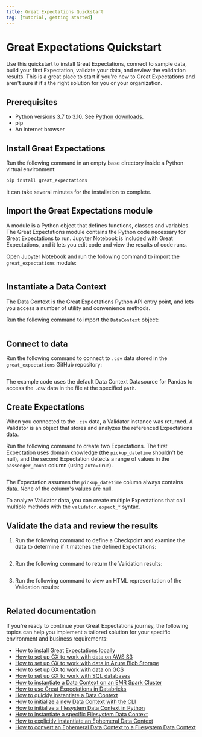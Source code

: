 ```yaml
---
title: Great Expectations Quickstart
tag: [tutorial, getting started]
---
```

# Great Expectations Quickstart

Use this quickstart to install Great Expectations, connect to sample data, build your first Expectation, validate your data, and review the validation results. This is a great place to start if you're new to Great Expectations and aren't sure if it's the right solution for you or your organization. 

## Prerequisites

- Python versions 3.7 to 3.10. See [Python downloads](https://www.python.org/downloads/).
- pip
- An internet browser

## Install Great Expectations

Run the following command in an empty base directory inside a Python virtual environment:

```bash title="Terminal input"
pip install great_expectations
```

It can take several minutes for the installation to complete.

## Import the Great Expectations module

A module is a Python object that defines functions, classes and variables. The Great Expectations module contains the Python code necessary for Great Expectations to run. Jupyter Notebook is included with Great Expectations, and it lets you edit code and view the results of code runs.

Open Jupyter Notebook and run the following command to import the `great_expectations` module:

```python name="tutorials/quickstart/quickstart.py import_gx"
```

## Instantiate a Data Context

The Data Context is the Great Expectations Python API entry point, and lets you access a number of utility and convenience methods.

Run the following command to import the `DataContext` object:

```python name="tutorials/quickstart/quickstart.py get_context"
```

## Connect to data

Run the following command to connect to `.csv` data stored in the `great_expectations` GitHub repository:

```python name="tutorials/quickstart/quickstart.py connect_to_data"
```

The example code uses the default Data Context Datasource for Pandas to access the `.csv` data in the file at the specified `path`.

## Create Expectations

When you connected to the `.csv` data, a Validator instance was returned.  A Validator is an object that stores and analyzes the referenced Expectations data.  

Run the following command to create two Expectations. The first Expectation uses domain knowledge (the `pickup_datetime` shouldn't be null), and the second Expectation detects a range of values in the `passenger_count` column (using `auto=True`).

```python name="tutorials/quickstart/quickstart.py create_expectation"
```

The Expectation assumes the `pickup_datetime` column always contains data.  None of the column's values are null.

To analyze Validator data, you can create multiple Expectations that call multiple methods with the `validator.expect_*` syntax.

## Validate the data and review the results

1. Run the following command to define a Checkpoint and examine the data to determine if it matches the defined Expectations: 

    ```python name="tutorials/quickstart/quickstart.py create_checkpoint"
    ```

2. Run the following command to return the Validation results:

    ```python name="tutorials/quickstart/quickstart.py run_checkpoint"
    ```

3. Run the following command to view an HTML representation of the Validation results:

    ```python name="tutorials/quickstart/quickstart.py view_results"
    ```

## Related documentation

If you're ready to continue your Great Expectations journey, the following topics can help you implement a tailored solution for your specific environment and business requirements: 

- [How to install Great Expectations locally](../../guides/setup/installation/local.md)
- [How to set up GX to work with data on AWS S3](../../guides/setup/optional_dependencies/cloud/how_to_set_up_gx_to_work_with_data_on_aws_s3.md)
- [How to set up GX to work with data in Azure Blob Storage](../../guides/setup/optional_dependencies/cloud/how_to_set_up_gx_to_work_with_data_in_abs.md)
- [How to set up GX to work with data on GCS](../../guides/setup/optional_dependencies/cloud/how_to_set_up_gx_to_work_with_data_on_gcs.md)
- [How to set up GX to work with SQL databases](../../guides/setup/optional_dependencies/sql_databases/how_to_setup_gx_to_work_with_sql_databases) 
- [How to instantiate a Data Context on an EMR Spark Cluster](../../deployment_patterns/how_to_instantiate_a_data_context_on_an_emr_spark_cluster.md)
- [How to use Great Expectations in Databricks](../../deployment_patterns/how_to_use_great_expectations_in_databricks.md)
- [How to quickly instantiate a Data Context](../../guides/setup/configuring_data_contexts/instantiating_data_contexts/how_to_explicitly_instantiate_an_ephemeral_data_context.md)
- [How to initialize a new Data Context with the CLI](../../guides/setup/configuring_data_contexts/how_to_configure_a_new_data_context_with_the_cli.md)
- [How to initialize a filesystem Data Context in Python](../../guides/setup/configuring_data_contexts/initializing_data_contexts/how_to_initialize_a_filesystem_data_context_in_python.md)
- [How to instantiate a specific Filesystem Data Context](../../guides/setup/configuring_data_contexts/instantiating_data_contexts/how_to_instantiate_a_specific_filesystem_data_context.md)
- [How to explicitly instantiate an Ephemeral Data Context](../../guides/setup/configuring_data_contexts/instantiating_data_contexts/how_to_explicitly_instantiate_an_ephemeral_data_context.md)
- [How to convert an Ephemeral Data Context to a Filesystem Data Context](../../guides/setup/configuring_data_contexts/how_to_convert_an_ephemeral_data_context_to_a_filesystem_data_context.md)
